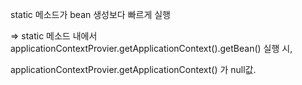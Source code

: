 



static 메소드가 bean 생성보다 빠르게 실행

=> static 메소드 내에서 applicationContextProvier.getApplicationContext().getBean() 실행 시, 

applicationContextProvier.getApplicationContext() 가 null값.